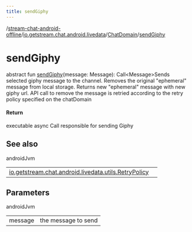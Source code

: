 ```yaml
---
title: sendGiphy
---
```

/[stream-chat-android-offline](../../index.md)/[io.getstream.chat.android.livedata](../index.md)/[ChatDomain](index.md)/[sendGiphy](sendGiphy.md)  
  
  
  
# sendGiphy  
abstract fun [sendGiphy](sendGiphy.md)(message: Message): Call&lt;Message&gt;Sends selected giphy message to the channel. Removes the original "ephemeral" message from local storage. Returns new "ephemeral" message with new giphy url. API call to remove the message is retried according to the retry policy specified on the chatDomain  
  
#### Return  
executable async Call responsible for sending Giphy  
  
## See also  
  
androidJvm  
  
| | |
|---|---|
| <a name="io.getstream.chat.android.livedata/ChatDomain/sendGiphy/#io.getstream.chat.android.client.models.Message/PointingToDeclaration/"></a>[io.getstream.chat.android.livedata.utils.RetryPolicy](../../io.getstream.chat.android.livedata.utils/RetryPolicy/index.md)| <a name="io.getstream.chat.android.livedata/ChatDomain/sendGiphy/#io.getstream.chat.android.client.models.Message/PointingToDeclaration/"></a>|
  
  
  
## Parameters  
  
androidJvm  
  
| | |
|---|---|
| <a name="io.getstream.chat.android.livedata/ChatDomain/sendGiphy/#io.getstream.chat.android.client.models.Message/PointingToDeclaration/"></a>message| <a name="io.getstream.chat.android.livedata/ChatDomain/sendGiphy/#io.getstream.chat.android.client.models.Message/PointingToDeclaration/"></a>the message to send|
  

